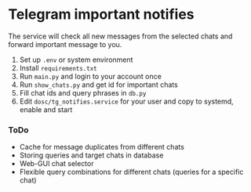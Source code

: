 # Telegram important notifies
 The service will check all new messages from the selected chats and forward important message to you.


1. Set up `.env` or system environment
2. Install `requirements.txt`
3. Run `main.py` and login to your account once
4. Run `show_chats.py` and get id for important chats
5. Fill chat ids and query phrases in `db.py`
6. Edit `dosc/tg_notifies.service` for your user and copy to systemd, enable and start

### ToDo

- Cache for message duplicates from different chats
- Storing queries and target chats in database
- Web-GUI chat selector
- Flexible query combinations for different chats (queries for a specific chat)